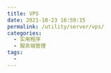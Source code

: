 ```yaml
---
title: VPS
date: 2021-10-23 16:59:15
permalink: /utility/server/vps/
categories:
  - 实用程序
  - 服务端管理
tags:
  - 
---
```


